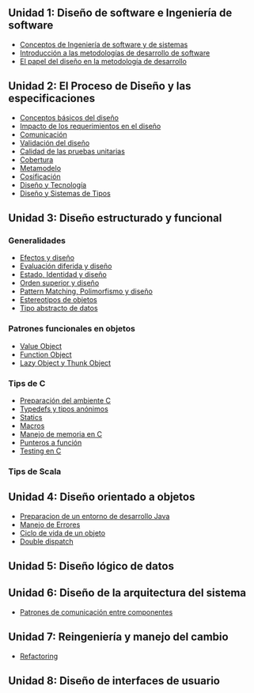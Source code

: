 Unidad 1: Diseño de software e Ingeniería de software
-----------------------------------------------------

-   [Conceptos de Ingeniería de software y de sistemas](conceptos-de-ingenieria-de-software-y-de-sistemas.md)
-   [Introducción a las metodologías de desarrollo de software](introduccion-a-las-metodologias-de-desarrollo-de-software.md)
-   [El papel del diseño en la metodología de desarrollo](el-papel-del-diseno-en-la-metodologia-de-desarrollo.md)

Unidad 2: El Proceso de Diseño y las especificaciones
-----------------------------------------------------

-   [Conceptos básicos del diseño](conceptos-basicos-del-diseno.md)
-   [Impacto de los requerimientos en el diseño](impacto-de-los-requerimientos-en-el-diseno.md)
-   [Comunicación](comunicacion.md)
-   [Validación del diseño](validacion-del-diseno.md)
-   [Calidad de las pruebas unitarias](calidad-de-las-pruebas-unitarias.md)
-   [Cobertura](cobertura.md)
-   [Metamodelo](metamodelo.md)
-   [Cosificación](cosificacion.md)
-   [Diseño y Tecnología](diseno-y-tecnologia.md)
-   [Diseño y Sistemas de Tipos](diseno-y-sistemas-de-tipos.md)

Unidad 3: Diseño estructurado y funcional
-----------------------------------------

### Generalidades

-   [Efectos y diseño](efectos-y-diseno.md)
-   [Evaluación diferida y diseño](evaluacion-diferida-y-diseno.md)
-   [Estado, Identidad y diseño](estado--identidad-y-diseno.md)
-   [Orden superior y diseño](orden-superior-y-diseno.md)
-   [Pattern Matching, Polimorfismo y diseño](pattern-matching--polimorfismo-y-diseno.md)
-   [Estereotipos de objetos](estereotipos-de-objetos.md)
-   [Tipo abstracto de datos](tipo-abstracto-de-datos.md)

### Patrones funcionales en objetos

-   [Value Object](value-object.md)
-   [Function Object](function-object.md)
-   [Lazy Object y Thunk Object](lazy-object-y-thunk-object.md)

### Tips de C

-   [Preparación del ambiente C](preparacion-del-ambiente-c.md)
-   [Typedefs y tipos anónimos](typedefs-y-tipos-anonimos.md)
-   [Statics](statics.md)
-   [Macros](macros.md)
-   [Manejo de memoria en C](manejo-de-memoria-en-c.md)
-   [Punteros a función](punteros-a-funcion.md)
-   [Testing en C](testing-en-c.md)

### Tips de Scala

Unidad 4: Diseño orientado a objetos
------------------------------------

-   [Preparacion de un entorno de desarrollo Java](preparacion-de-un-entorno-de-desarrollo-java.md)
-   [Manejo de Errores](manejo-de-errores.md)
-   [Ciclo de vida de un objeto](ciclo-de-vida-de-un-objeto.md)
-   [Double dispatch](double-dispatch.md)

Unidad 5: Diseño lógico de datos
--------------------------------

Unidad 6: Diseño de la arquitectura del sistema
-----------------------------------------------

-   [Patrones de comunicación entre componentes](patrones-de-comunicacion-entre-componentes.md)

Unidad 7: Reingeniería y manejo del cambio
------------------------------------------

-   [Refactoring](refactoring.md)

Unidad 8: Diseño de interfaces de usuario
-----------------------------------------
